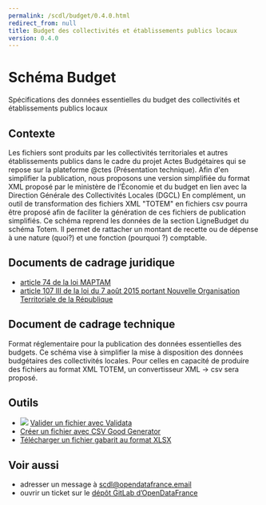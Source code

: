 ```yaml
---
permalink: /scdl/budget/0.4.0.html
redirect_from: null
title: Budget des collectivités et établissements publics locaux
version: 0.4.0
---
```


# Schéma Budget

Spécifications des données essentielles du budget des collectivités et établissements publics locaux

## Contexte

Les fichiers <DocumentBudgetaire> sont produits par les collectivités territoriales et autres établissements publics dans le cadre du projet Actes Budgétaires qui se repose sur la plateforme @ctes (Présentation technique).
Afin d'en simplifier la publication, nous proposons une version simplifiée du format XML proposé par le ministère de l’Économie et du budget en lien avec la Direction Générale des Collectivités Locales (DGCL) En complément, un outil de transformation des fichiers XML "TOTEM" en fichiers csv pourra être proposé afin de faciliter la génération de ces fichiers de publication simplifiés.
Ce schéma reprend les données de la section LigneBudget du schéma Totem. Il permet de rattacher un montant de recette ou de dépense à une nature (quoi?) et une fonction (pourquoi ?) comptable.

## Documents de cadrage juridique

* [​article 74 de la loi MAPTAM](https://www.legifrance.gouv.fr/affichTexte.do?cidTexte=JORFTEXT000028526298#LEGIARTI000028527814)
* [article 107 III de la loi du 7 août 2015 portant Nouvelle Organisation Territoriale de la République](https://www.legifrance.gouv.fr/affichTexte.do?cidTexte=JORFTEXT000030985460&categorieLien=id#JORFARTI000030987060)  


## Document de cadrage technique

​Format réglementaire pour la publication des données essentielles des budgets. Ce schéma vise à simplifier la mise à disposition des données budgétaires des collectivités locales. Pour celles en capacité de produire des fichiers au format XML TOTEM, un convertisseur XML -> csv sera proposé. 

## Outils

* [![](https://scdl.opendatafrance.net/docs/assets/validata-logo-horizontal.png)](https://go.validata.fr/table-schema?schema_name=scdl.budget) [Valider un fichier avec Validata](http://go.validata.fr/table-schema?schema_name=scdl.Budget&schema_ref=v0.2.1)
* [Créer un fichier avec CSV Good Generator](https://csv-gg.etalab.studio/?schema=scdl%2Fbudget)
* [Télécharger un fichier gabarit au format XLSX](https://scdl.opendatafrance.net/docs/templates/budget.xlsx)


## Voir aussi

* adresser un message à [scdl@opendatafrance.email](mailto:scdl@opendatafrance.email?subject=budget)
* ouvrir un ticket sur le [dépôt GitLab d’OpenDataFrance](https://git.opendatafrance.net/scdl/budget/issues)